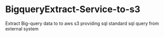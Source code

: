 # BigqueryExtract-Service-to-s3
Extract Big-query data to to aws s3 providing sql standard sql query from external system  
